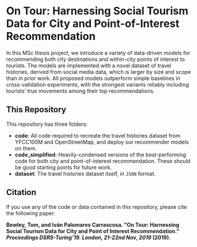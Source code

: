 # 	On Tour:  Harnessing Social Tourism Data for City and Point-of-Interest Recommendation
In this MSc thesis project, we introduce a variety of data-driven models for recommending both city destinations and within-city points of interest to tourists. The models are implemented with a novel dataset of travel histories, derived from social media data, which is larger by size and scope than in prior work. All proposed models outperform simple baselines in cross-validation experiments, with the strongest variants reliably including tourists’ true movements among their top recommendations. 

## This Repository
This repository has three folders:

- **code**: All code required to recreate the travel histories dataset from YFCC100M and OpenStreetMap, and deploy our recommender models on them. 
- **code_simplified**: Heavily-condensed versions of the best-performing code for both city and point-of-interest recommendation. These should be good starting points for future work.
- **dataset**: The travel histories dataset itself, in `JSON` format.

## Citation
If you use any of the code or data contained in this repository, please cite the following paper:

**Bewley, Tom, and Iván Palomares Carrascosa. "On Tour: Harnessing Social Tourism Data for City and Point of Interest Recommendation." *Proceedings DSRS-Turing’19. London, 21-22nd Nov, 2019* (2019).**
